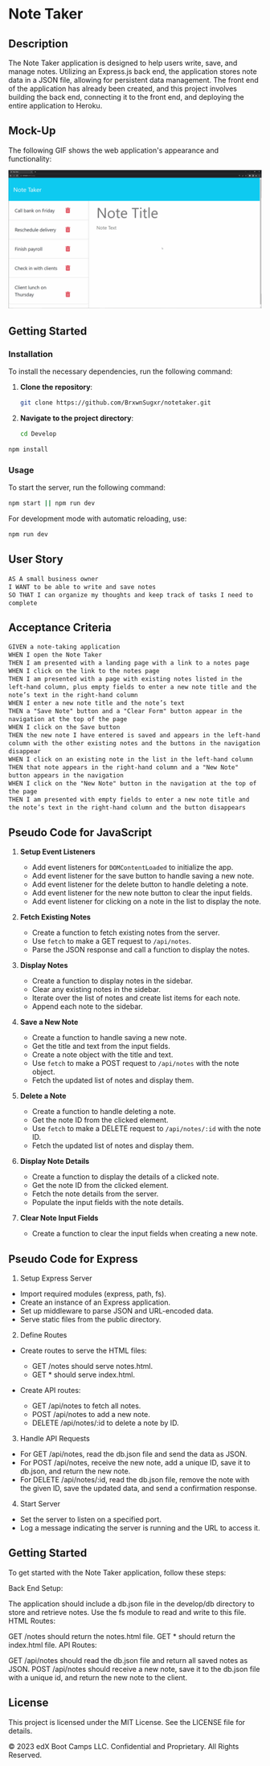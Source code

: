 # Note Taker

## Description

The Note Taker application is designed to help users write, save, and manage notes. Utilizing an Express.js back end, the application stores note data in a JSON file, allowing for persistent data management. The front end of the application has already been created, and this project involves building the back end, connecting it to the front end, and deploying the entire application to Heroku.

## Mock-Up

The following GIF shows the web application's appearance and functionality:

![Existing notes are listed in the left-hand column with empty fields on the right-hand side for the new note’s title and text.](./Assets/11-express.gif)

## Getting Started

### Installation

To install the necessary dependencies, run the following command:

1. **Clone the repository**:

   ```sh
   git clone https://github.com/BrxwnSugxr/notetaker.git
   ```

2. **Navigate to the project directory**:

   ```sh
   cd Develop
   ```

```sh
npm install
```

### Usage

To start the server, run the following command:

```sh
npm start || npm run dev
```

For development mode with automatic reloading, use:

```sh
npm run dev
```

## User Story

```
AS A small business owner
I WANT to be able to write and save notes
SO THAT I can organize my thoughts and keep track of tasks I need to complete
```

## Acceptance Criteria

```
GIVEN a note-taking application
WHEN I open the Note Taker
THEN I am presented with a landing page with a link to a notes page
WHEN I click on the link to the notes page
THEN I am presented with a page with existing notes listed in the left-hand column, plus empty fields to enter a new note title and the note’s text in the right-hand column
WHEN I enter a new note title and the note’s text
THEN a "Save Note" button and a "Clear Form" button appear in the navigation at the top of the page
WHEN I click on the Save button
THEN the new note I have entered is saved and appears in the left-hand column with the other existing notes and the buttons in the navigation disappear
WHEN I click on an existing note in the list in the left-hand column
THEN that note appears in the right-hand column and a "New Note" button appears in the navigation
WHEN I click on the "New Note" button in the navigation at the top of the page
THEN I am presented with empty fields to enter a new note title and the note’s text in the right-hand column and the button disappears

```

## Pseudo Code for JavaScript

1. **Setup Event Listeners**

   - Add event listeners for `DOMContentLoaded` to initialize the app.
   - Add event listener for the save button to handle saving a new note.
   - Add event listener for the delete button to handle deleting a note.
   - Add event listener for the new note button to clear the input fields.
   - Add event listener for clicking on a note in the list to display the note.

2. **Fetch Existing Notes**

   - Create a function to fetch existing notes from the server.
   - Use `fetch` to make a GET request to `/api/notes`.
   - Parse the JSON response and call a function to display the notes.

3. **Display Notes**

   - Create a function to display notes in the sidebar.
   - Clear any existing notes in the sidebar.
   - Iterate over the list of notes and create list items for each note.
   - Append each note to the sidebar.

4. **Save a New Note**

   - Create a function to handle saving a new note.
   - Get the title and text from the input fields.
   - Create a note object with the title and text.
   - Use `fetch` to make a POST request to `/api/notes` with the note object.
   - Fetch the updated list of notes and display them.

5. **Delete a Note**

   - Create a function to handle deleting a note.
   - Get the note ID from the clicked element.
   - Use `fetch` to make a DELETE request to `/api/notes/:id` with the note ID.
   - Fetch the updated list of notes and display them.

6. **Display Note Details**

   - Create a function to display the details of a clicked note.
   - Get the note ID from the clicked element.
   - Fetch the note details from the server.
   - Populate the input fields with the note details.

7. **Clear Note Input Fields**
   - Create a function to clear the input fields when creating a new note.

## Pseudo Code for Express

1. Setup Express Server

- Import required modules (express, path, fs).
- Create an instance of an Express application.
- Set up middleware to parse JSON and URL-encoded data.
- Serve static files from the public directory.

2. Define Routes

- Create routes to serve the HTML files:

  - GET /notes should serve notes.html.
  - GET \* should serve index.html.

- Create API routes:
  - GET /api/notes to fetch all notes.
  - POST /api/notes to add a new note.
  - DELETE /api/notes/:id to delete a note by ID.

3. Handle API Requests

- For GET /api/notes, read the db.json file and send the data as JSON.
- For POST /api/notes, receive the new note, add a unique ID, save it to db.json, and return the new note.
- For DELETE /api/notes/:id, read the db.json file, remove the note with the given ID, save the updated data, and send a confirmation response.

4. Start Server

- Set the server to listen on a specified port.
- Log a message indicating the server is running and the URL to access it.

## Getting Started

To get started with the Note Taker application, follow these steps:

Back End Setup:

The application should include a db.json file in the develop/db directory to store and retrieve notes.
Use the fs module to read and write to this file.
HTML Routes:

GET /notes should return the notes.html file.
GET \* should return the index.html file.
API Routes:

GET /api/notes should read the db.json file and return all saved notes as JSON.
POST /api/notes should receive a new note, save it to the db.json file with a unique id, and return the new note to the client.

## License

This project is licensed under the MIT License. See the LICENSE file for details.

© 2023 edX Boot Camps LLC. Confidential and Proprietary. All Rights Reserved.

